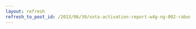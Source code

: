 ```yaml
---
layout: refresh
refresh_to_post_id: /2013/06/30/sota-activation-report-w4g-ng-002-rabun-bald
---
```

